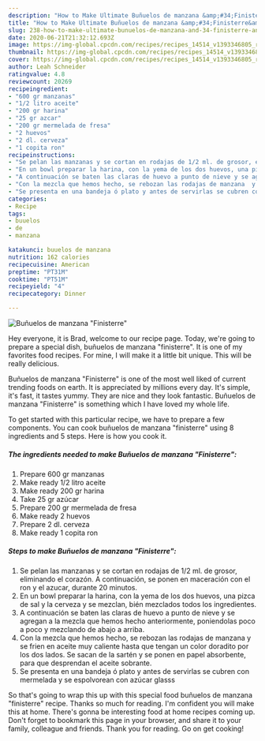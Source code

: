 ```yaml
---
description: "How to Make Ultimate Buñuelos de manzana &amp;#34;Finisterre&amp;#34;"
title: "How to Make Ultimate Buñuelos de manzana &amp;#34;Finisterre&amp;#34;"
slug: 238-how-to-make-ultimate-bunuelos-de-manzana-and-34-finisterre-and-34
date: 2020-06-21T21:32:12.693Z
image: https://img-global.cpcdn.com/recipes/recipes_14514_v1393346805_receta_foto_00014514/751x532cq70/bunuelos-de-manzana-finisterre-foto-principal.jpg
thumbnail: https://img-global.cpcdn.com/recipes/recipes_14514_v1393346805_receta_foto_00014514/751x532cq70/bunuelos-de-manzana-finisterre-foto-principal.jpg
cover: https://img-global.cpcdn.com/recipes/recipes_14514_v1393346805_receta_foto_00014514/751x532cq70/bunuelos-de-manzana-finisterre-foto-principal.jpg
author: Leah Schneider
ratingvalue: 4.8
reviewcount: 20269
recipeingredient:
- "600 gr manzanas"
- "1/2 litro aceite"
- "200 gr harina"
- "25 gr azcar"
- "200 gr mermelada de fresa"
- "2 huevos"
- "2 dl. cerveza"
- "1 copita ron"
recipeinstructions:
- "Se pelan las manzanas y se cortan en rodajas de 1/2 ml. de grosor, eliminando el corazón. A continuación, se ponen en maceración con el ron y el azucar, durante 20 minutos."
- "En un bowl preparar la harina, con la yema de los dos huevos, una pizca de sal y la cerveza y se mezclan, bién mezclados todos los ingredientes."
- "A continuación se baten las claras de huevo a punto de nieve y se agregan a la mezcla que hemos hecho anteriormente, poniendolas poco a poco y mezclando de abajo a arriba."
- "Con la mezcla que hemos hecho, se rebozan las rodajas de manzana  y se frien en aceite muy caliente hasta que tengan un color doradito por los dos lados. Se sacan de la sartén y se ponen en papel absorbente, para que desprendan el aceite sobrante."
- "Se presenta en una bandeja ó plato y antes de servirlas se cubren con mermelada y se espolvorean con azúcar glasss"
categories:
- Recipe
tags:
- buuelos
- de
- manzana

katakunci: buuelos de manzana 
nutrition: 162 calories
recipecuisine: American
preptime: "PT31M"
cooktime: "PT51M"
recipeyield: "4"
recipecategory: Dinner

---
```



![Buñuelos de manzana &#34;Finisterre&#34;](https://img-global.cpcdn.com/recipes/recipes_14514_v1393346805_receta_foto_00014514/751x532cq70/bunuelos-de-manzana-finisterre-foto-principal.jpg)

Hey everyone, it is Brad, welcome to our recipe page. Today, we're going to prepare a special dish, buñuelos de manzana &#34;finisterre&#34;. It is one of my favorites food recipes. For mine, I will make it a little bit unique. This will be really delicious.

Buñuelos de manzana &#34;Finisterre&#34; is one of the most well liked of current trending foods on earth. It is appreciated by millions every day. It's simple, it's fast, it tastes yummy. They are nice and they look fantastic. Buñuelos de manzana &#34;Finisterre&#34; is something which I have loved my whole life.




To get started with this particular recipe, we have to prepare a few components. You can cook buñuelos de manzana &#34;finisterre&#34; using 8 ingredients and 5 steps. Here is how you cook it.

<!--inarticleads1-->

##### The ingredients needed to make Buñuelos de manzana &#34;Finisterre&#34;:

1. Prepare 600 gr manzanas
1. Make ready 1/2 litro aceite
1. Make ready 200 gr harina
1. Take 25 gr azúcar
1. Prepare 200 gr mermelada de fresa
1. Make ready 2 huevos
1. Prepare 2 dl. cerveza
1. Make ready 1 copita ron




<!--inarticleads2-->

##### Steps to make Buñuelos de manzana &#34;Finisterre&#34;:

1. Se pelan las manzanas y se cortan en rodajas de 1/2 ml. de grosor, eliminando el corazón. A continuación, se ponen en maceración con el ron y el azucar, durante 20 minutos.
1. En un bowl preparar la harina, con la yema de los dos huevos, una pizca de sal y la cerveza y se mezclan, bién mezclados todos los ingredientes.
1. A continuación se baten las claras de huevo a punto de nieve y se agregan a la mezcla que hemos hecho anteriormente, poniendolas poco a poco y mezclando de abajo a arriba.
1. Con la mezcla que hemos hecho, se rebozan las rodajas de manzana  y se frien en aceite muy caliente hasta que tengan un color doradito por los dos lados. Se sacan de la sartén y se ponen en papel absorbente, para que desprendan el aceite sobrante.
1. Se presenta en una bandeja ó plato y antes de servirlas se cubren con mermelada y se espolvorean con azúcar glasss




So that's going to wrap this up with this special food buñuelos de manzana &#34;finisterre&#34; recipe. Thanks so much for reading. I'm confident you will make this at home. There's gonna be interesting food at home recipes coming up. Don't forget to bookmark this page in your browser, and share it to your family, colleague and friends. Thank you for reading. Go on get cooking!
